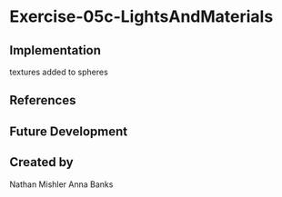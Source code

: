 # Exercise-05c-LightsAndMaterials


## Implementation
textures added to spheres 
## References

## Future Development

## Created by
Nathan Mishler
Anna Banks
